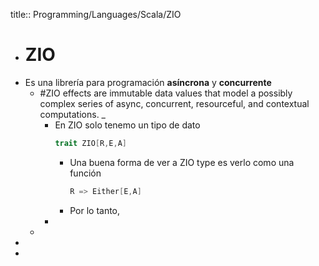 title:: Programming/Languages/Scala/ZIO

- # ZIO
- Es una librería para programación **asíncrona** y **concurrente**
	- #ZIO effects are immutable data values that model a possibly complex series
	   of async, concurrent, resourceful, and contextual computations. _
		- En ZIO solo tenemo un tipo de dato 
		  ```scala
		  trait ZIO[R,E,A]
		  ```
			- Una buena forma de ver a ZIO type es verlo como una función
			  ```scala
			  R => Either[E,A]
			  ```
			- Por lo tanto,
		-
	-
-
-